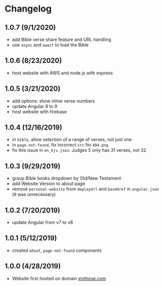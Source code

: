 # Changelog

## 1.0.7 (9/1/2020)

- add Bible verse share feature and URL handling
- use `async` and `await` to load the Bible

## 1.0.6 (8/23/2020)

- host website with AWS and node.js with express

## 1.0.5 (3/21/2020)

- add options: show inline verse numbers
- update Angular 8 to 9
- host website with firebase

## 1.0.4 (12/16/2019)

- in `bible`, allow selection of a range of verses, not just one
- in `page-not-found`, fix incorrect `src` for `404.png`
- fix this issue in `en_kjv.json`: Judges 5 only has 31 verses, not 32

## 1.0.3 (9/29/2019)

- group Bible books dropdown by Old/New Testament
- add Website Version to about page
- remove `personal-website` from `deployUrl` and `baseHref` in `angular.json` (it was unnecessary)

## 1.0.2 (7/20/2019)

- update Angular from v7 to v8

## 1.0.1 (5/12/2019)

- created `about`, `page-not-found` components

## 1.0.0 (4/28/2019)

- Website first hosted on domain [xinthose.com](http://www.xinthose.com)
